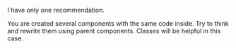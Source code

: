 I have only one recommendation.

You are created several components with the same code inside. Try to think and rewrite them using parent components. Classes will be helpful in this case.